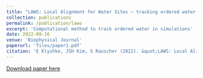 ```yaml
---
title: "LAWS: Local Alignment for Water Sites — tracking ordered water in simulations"
collection: publications
permalink: /publication/laws
excerpt: 'Computational method to track ordered water in simulations'
date: 2022-09-16
venue: 'Biophysical Journal'
paperurl: 'files/paper1.pdf'
citation: 'E Klyshko, JSH Kim, S Rauscher (2022). &quot;LAWS: Local Alignment for Water Sites — tracking ordered water in simulations.&quot; <i>Biophysical Journal</i>. (in Press).'
---
```


[Download paper here](files/paper1.pdf)
